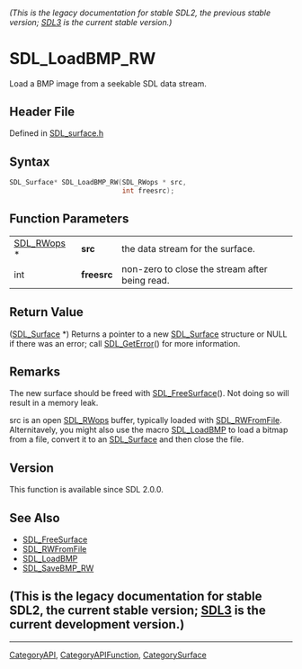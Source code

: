###### (This is the legacy documentation for stable SDL2, the previous stable version; [SDL3](https://wiki.libsdl.org/SDL3/) is the current stable version.)
# SDL_LoadBMP_RW

Load a BMP image from a seekable SDL data stream.

## Header File

Defined in [SDL_surface.h](https://github.com/libsdl-org/SDL/blob/SDL2/include/SDL_surface.h)

## Syntax

```c
SDL_Surface* SDL_LoadBMP_RW(SDL_RWops * src,
                            int freesrc);
```

## Function Parameters

|                          |             |                                                |
| ------------------------ | ----------- | ---------------------------------------------- |
| [SDL_RWops](SDL_RWops) * | **src**     | the data stream for the surface.               |
| int                      | **freesrc** | non-zero to close the stream after being read. |

## Return Value

([SDL_Surface](SDL_Surface) *) Returns a pointer to a new
[SDL_Surface](SDL_Surface) structure or NULL if there was an error; call
[SDL_GetError](SDL_GetError)() for more information.

## Remarks

The new surface should be freed with [SDL_FreeSurface](SDL_FreeSurface)().
Not doing so will result in a memory leak.

src is an open [SDL_RWops](SDL_RWops) buffer, typically loaded with
[SDL_RWFromFile](SDL_RWFromFile). Alternitavely, you might also use the
macro [SDL_LoadBMP](SDL_LoadBMP) to load a bitmap from a file, convert it
to an [SDL_Surface](SDL_Surface) and then close the file.

## Version

This function is available since SDL 2.0.0.

## See Also

- [SDL_FreeSurface](SDL_FreeSurface)
- [SDL_RWFromFile](SDL_RWFromFile)
- [SDL_LoadBMP](SDL_LoadBMP)
- [SDL_SaveBMP_RW](SDL_SaveBMP_RW)


## (This is the legacy documentation for stable SDL2, the current stable version; [SDL3](https://wiki.libsdl.org/SDL3/) is the current development version.)



----
[CategoryAPI](CategoryAPI), [CategoryAPIFunction](CategoryAPIFunction), [CategorySurface](CategorySurface)

